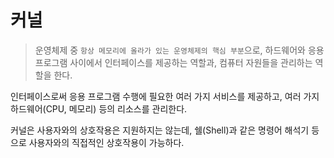 # 커널 
> 운영체제 중 `항상 메모리에 올라가 있는 운영체제의 핵심 부분`으로, 하드웨어와 응용 프로그램 사이에서 인터페이스를 제공하는 역할과, 컴퓨터 자원들을 관리하는 역할을 한다.

인터페이스로써 응용 프로그램 수행에 필요한 여러 가지 서비스를 제공하고,
여러 가지 하드웨어(CPU, 메모리) 등의 리소스를 관리한다.

커널은 사용자와의 상호작용은 지원하지는 않는데,  쉘(Shell)과 같은 명령어 해석기 등으로 사용자와의 직접적인 상호작용이 가능하다.
